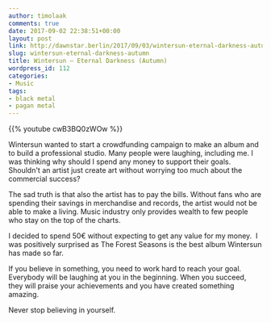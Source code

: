 ```yaml
---
author: timolaak
comments: true
date: 2017-09-02 22:38:51+00:00
layout: post
link: http://dawnstar.berlin/2017/09/03/wintersun-eternal-darkness-autumn/
slug: wintersun-eternal-darkness-autumn
title: Wintersun – Eternal Darkness (Autumn)
wordpress_id: 112
categories:
- Music
tags:
- black metal
- pagan metal
---
```


{{% youtube cwB3BQ0zWOw %}}




Wintersun wanted to start a crowdfunding campaign to make an album and to build a professional studio. Many people were laughing, including me. I was thinking why should I spend any money to support their goals. Shouldn't an artist just create art without worrying too much about the commercial success?


The sad truth is that also the artist has to pay the bills. Without fans who are spending their savings in merchandise and records, the artist would not be able to make a living. Music industry only provides wealth to few people who stay on the top of the charts.

I decided to spend 50€ without expecting to get any value for my money.  I was positively surprised as The Forest Seasons is the best album Wintersun has made so far.

If you believe in something, you need to work hard to reach your goal. Everybody will be laughing at you in the beginning. When you succeed, they will praise your achievements and you have created something amazing.

Never stop believing in yourself.
